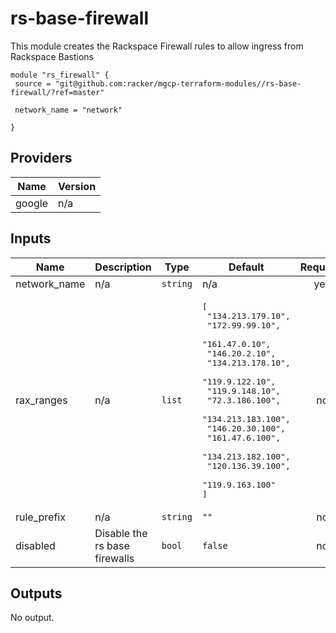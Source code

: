 # rs-base-firewall

This module creates the Rackspace Firewall rules to allow ingress from Rackspace Bastions

```
module "rs_firewall" {
 source = "git@github.com:racker/mgcp-terraform-modules//rs-base-firewall/?ref=master"

 network_name = "network"

}
```

## Providers

| Name | Version |
|------|---------|
| google | n/a |

## Inputs

| Name | Description | Type | Default | Required |
|------|-------------|------|---------|:-----:|
| network\_name | n/a | `string` | n/a | yes |
| rax\_ranges | n/a | `list` | <pre>[<br>  "134.213.179.10",<br>  "172.99.99.10",<br>  "161.47.0.10",<br>  "146.20.2.10",<br>  "134.213.178.10",<br>  "119.9.122.10",<br>  "119.9.148.10",<br>  "72.3.186.100",<br>  "134.213.183.100",<br>  "146.20.30.100",<br>  "161.47.6.100",<br>  "134.213.182.100",<br>  "120.136.39.100",<br>  "119.9.163.100"<br>]<br></pre> | no |
| rule\_prefix | n/a | `string` | `""` | no |
| disabled | Disable the rs base firewalls | `bool` | `false` | no |

## Outputs

No output.